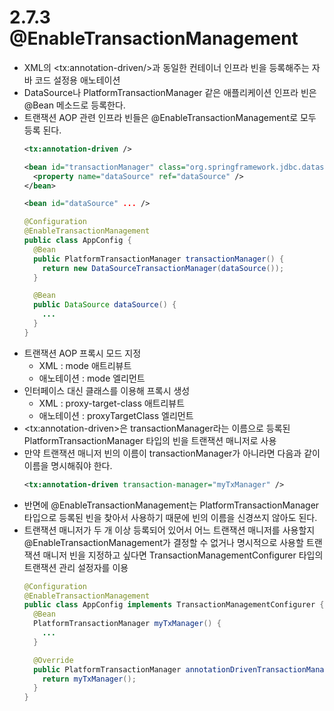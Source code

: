 # 2.7.3 @EnableTransactionManagement
- XML의 \<tx:annotation-driven/>과 동일한 컨테이너 인프라 빈을 등록해주는 자바 코드 설정용 애노테이션
- DataSource나 PlatformTransactionManager 같은 애플리케이션 인프라 빈은 @Bean 메소드로 등록한다.
- 트랜잭션 AOP 관련 인프라 빈들은 @EnableTransactionManagement로 모두 등록 된다.
  ```xml
  <tx:annotation-driven />
  
  <bean id="transactionManager" class="org.springframework.jdbc.datasource.DataSourceTransactionManager">
    <property name="dataSource" ref="dataSource" />
  </bean>
  
  <bean id="dataSource" ... />
  ```
  ```java
  @Configuration
  @EnableTransactionManagement
  public class AppConfig {
    @Bean
    public PlatformTransactionManager transactionManager() {
      return new DataSourceTransactionManager(dataSource());
    }
  
    @Bean
    public DataSource dataSource() {
      ...
    }
  }
  ```
- 트랜잭션 AOP 프록시 모드 지정
  + XML : mode 애트리뷰트
  + 애노테이션 : mode 엘리먼트
- 인터페이스 대신 클래스를 이용해 프록시 생성
  + XML : proxy-target-class 애트리뷰트
  + 애노테이션 : proxyTargetClass 엘리먼트
- \<tx:annotation-driven>은 transactionManager라는 이름으로 등록된 PlatformTransactionManager 타입의 빈을 트랜잭션 매니저로 사용
- 만약 트랜잭션 매니저 빈의 이름이 transactionManager가 아니라면 다음과 같이 이름을 명시해줘야 한다.
  ```xml
  <tx:annotation-driven transaction-manager="myTxManager" />
  ```
- 반면에 @EnableTransactionManagement는 PlatformTransactionManager 타입으로 등록된 빈을 찾아서 사용하기 때문에 빈의 이름을 신경쓰지 않아도 된다.
- 트랜잭션 매니저가 두 개 이상 등록되어 있어서 어느 트랜잭션 매니저를 사용할지 @EnableTransactionManagement가 결정할 수 없거나
  명시적으로 사용할 트랜잭션 매니저 빈을 지정하고 싶다면 TransactionManagementConfigurer 타입의 트랜잭션 관리 설정자를 이용
  ```java
  @Configuration
  @EnableTransactionManagement
  public class AppConfig implements TransactionManagementConfigurer {
    @Bean
    PlatformTransactionManager myTxManager() {
      ...
    }
  
    @Override
    public PlatformTransactionManager annotationDrivenTransactionManager() {
      return myTxManager();
    }
  }
  ```